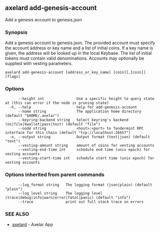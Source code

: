 ## axelard add-genesis-account

Add a genesis account to genesis.json

### Synopsis

Add a genesis account to genesis.json. The provided account must specify
the account address or key name and a list of initial coins. If a key name is given,
the address will be looked up in the local Keybase. The list of initial tokens must
contain valid denominations. Accounts may optionally be supplied with vesting parameters.

```
axelard add-genesis-account [address_or_key_name] [coin][,[coin]] [flags]
```

### Options

```
      --height int               Use a specific height to query state at (this can error if the node is pruning state)
  -h, --help                     help for add-genesis-account
      --home string              The application home directory (default "$HOME/.axelar")
      --keyring-backend string   Select keyring's backend (os|file|kwallet|pass|test) (default "file")
      --node string              <host>:<port> to Tendermint RPC interface for this chain (default "tcp://localhost:26657")
  -o, --output string            Output format (text|json) (default "text")
      --vesting-amount string    amount of coins for vesting accounts
      --vesting-end-time int     schedule end time (unix epoch) for vesting accounts
      --vesting-start-time int   schedule start time (unix epoch) for vesting accounts
```

### Options inherited from parent commands

```
      --log_format string   The logging format (json|plain) (default "plain")
      --log_level string    The logging level (trace|debug|info|warn|error|fatal|panic) (default "info")
      --trace               print out full stack trace on errors
```

### SEE ALSO

- [axelard](axelard.md)	 - Axelar App
